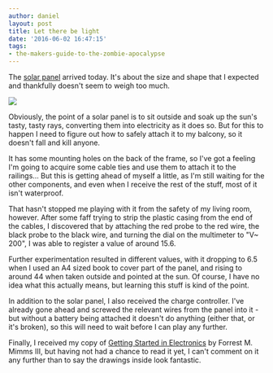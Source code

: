 ```yaml
---
author: daniel
layout: post
title: Let there be light
date: '2016-06-02 16:47:15'
tags:
- the-makers-guide-to-the-zombie-apocalypse
---
```


The [solar panel](http://amzn.to/1XT5QkY) arrived today. It's about the size and shape that I expected and thankfully doesn't seem to weigh too much.

![](//d1a0j00khen1nw.cloudfront.net/2016/06/solar-panel--1-.jpg)

Obviously, the point of a solar panel is to sit outside and soak up the sun's tasty, tasty rays, converting them into electricity as it does so. But for this to happen I need to figure out how to safely attach it to my balcony, so it doesn't fall and kill anyone.

It has some mounting holes on the back of the frame, so I've got a feeling I'm going to acquire some cable ties and use them to attach it  to the railings... But this is getting ahead of myself a little, as I'm still waiting for the other components, and even when I receive the rest of the stuff, most of it isn't waterproof.

That hasn't stopped me playing with it from the safety of my living room, however. After some faff trying to strip the plastic casing from the end of the cables, I discovered that by attaching the red probe to the red wire, the black probe to the black wire, and turning the dial on the multimeter to "V~ 200", I was able to register a value of around 15.6.

Further experimentation resulted in different values, with it dropping to 6.5 when I used an A4 sized book to cover part of the panel, and rising to around 44 when taken outside and pointed at the sun. Of course, I have no idea what this actually means, but learning this stuff is kind of the point.

In addition to the solar panel, I also received the charge controller. I've already gone ahead and screwed the relevant wires from the panel into it - but without a battery being attached it doesn't do anything (either that, or it's broken), so this will need to wait before I can play any further.

Finally, I received my copy of [Getting Started in Electronics](http://amzn.to/1XT5k6D) by Forrest M. Mimms III, but having not had a chance to read it yet, I can't comment on it any further than to say the drawings inside look fantastic.

